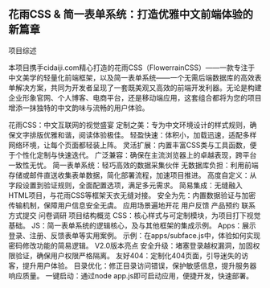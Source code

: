 花雨CSS & 简一表单系统：打造优雅中文前端体验的新篇章
------------------------------------------------
项目综述

本项目携手cidaiji.com精心打造的花雨CSS（FlowerrainCSS）——一款专注于中文美学的轻量化前端框架，以及简一表单系统——一个无需后端数据库的高效表单解决方案，共同为开发者呈现了一套既美观又高效的前端开发利器。无论是构建企业形象官网、个人博客、电商平台，还是移动端应用，这套组合都将为您的项目增添一抹独特的中文韵味与流畅的用户体验。

花雨CSS：中文互联网的视觉盛宴
定制之美：专为中文环境设计的样式规则，确保文字排版优雅和谐，阅读体验极佳。
轻盈快速：体积小，加载迅速，适配多样网络环境，让每个页面都轻装上阵。
灵活扩展：内置丰富CSS类与工具函数，便于个性化定制与快速迭代。
广泛兼容：确保在主流浏览器上的卓越表现，跨平台一致性无忧。
简一表单系统：轻巧高效的数据采集伙伴
无数据库负担：利用前端存储或邮件直送收集表单数据，简化部署流程，加速项目推进。
高度自定义：从字段设置到验证规则，全面配置选项，满足多元需求。
简易集成：无缝融入HTML项目，与花雨CSS等框架天衣无缝对接。
安全为先：内置数据验证与加密传输机制，保障用户信息安全无虞。
应用场景遍地开花
用户反馈
产品预约
联系方式提交
问卷调研
项目结构概览
CSS：核心样式与可定制模块，为项目打下视觉基础。
JS：简一表单系统的逻辑核心，及与其他框架的集成示例。
Apps：展示登录、注册、反馈表单等实用案例。
示例：在apps/subface.js中，体验如何实现密码修改功能的简易逻辑。
V2.0版本亮点
安全升级：堵塞登录越权漏洞，加固权限验证，确保用户权限严格隔离。
友好404：定制化404页面，引导迷失的访客，提升用户体验。
目录优化：修正目录访问错误，保护敏感信息，提升服务器响应质量。
一键启动：通过node app.js即可启动应用，便捷开发，快速部署。
